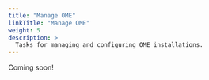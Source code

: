 ```yaml
---
title: "Manage OME"
linkTitle: "Manage OME"
weight: 5
description: >
  Tasks for managing and configuring OME installations.
---
```


Coming soon!